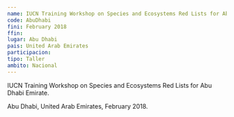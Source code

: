 ```yaml
---
name: IUCN Training Workshop on Species and Ecosystems Red Lists for Abu Dhabi Emirate
code: AbuDhabi
fini: February 2018
ffin:
lugar: Abu Dhabi
pais: United Arab Emirates
participacion:
tipo: Taller
ambito: Nacional
---
```


IUCN Training Workshop on Species and Ecosystems Red Lists for Abu Dhabi Emirate.

Abu Dhabi, United Arab Emirates, February 2018.
